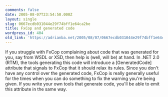 ```yaml
---
comments: false
date: 2005-08-07T23:54:50.000Z
layout: single
slug: 0667ecdb031044e29f74bff1e64ca2be
title: FxCop and generated code
wordpress_id: 404
old_link: 'https://adrianba.net/2005/08/07/0667ecdb031044e29f74bff1e64ca2be/'
---
```

If you struggle with FxCop complaining about code that was
generated for you, say from WSDL or XSD, then help is (well, will
be) at hand. In .NET 2.0 (RTM), the tools generating this code will
introduce a [GeneratedCode] attribute that signals to FxCop that it
should relax its rules. Since you don't have any control over the
generated code, FxCop is really generally useful for the times when
you can do something to fix the warning you're being given. If you
write your own tools that generate code, you'll be able to emit
this attribute in the same way.
